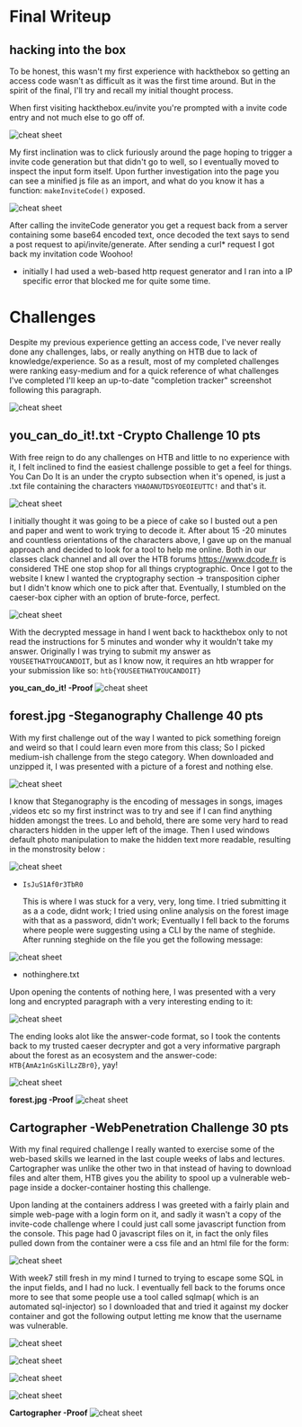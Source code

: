 
# Final Writeup

## hacking into the box
  To be honest, this wasn't my first experience with hackthebox so getting an access code wasn't as difficult as it was the first time around. But in the spirit of the final, I'll try and recall my initial thought process. 

 When first visiting hackthebox.eu/invite you're prompted with a invite code entry and not much else to go off of. 

![cheat sheet](images/htb1.PNG)

  My first inclination was to click furiously around the page hoping to trigger a invite code generation but that didn't go to well, so I eventually moved to inspect the input form itself. Upon further investigation into the page you can see a minified js file as an import, and what do you know it has a function: `makeInviteCode()` exposed.

![cheat sheet](images/htb2.PNG)

  After calling the inviteCode generator you get a request back from a server containing some base64 encoded text, once decoded the text says to send a post request to api/invite/generate. After sending a curl* request I got back my invitation code Woohoo!

* initially I had used a web-based http request generator and I ran into a IP specific error that blocked me for quite some time.


# Challenges 

  Despite my previous experience getting an access code, I've never really done any challenges, labs, or really anything on HTB due to lack of knowledge/experience. So as a result, most of my completed challenges were ranking easy-medium and for a quick reference of what challenges I've completed I'll keep an up-to-date "completion tracker" screenshot following this paragraph.

![cheat sheet](images/completion.PNG)

## you_can_do_it!.txt -Crypto Challenge 10 pts

  With free reign to do any challenges on HTB and little to no experience with it, I felt inclined to find the easiest challenge possible to get a feel for things. You Can Do It is an under the crypto subsection when it's opened, is just a .txt file containing the characters `YHAOANUTDSYOEOIEUTTC!` and that's it. 

![cheat sheet](images/ycdi1.PNG)

  I initially thought it was going to be a piece of cake so I busted out a pen and paper and went to work trying to decode it. After about 15 -20 minutes and countless orientations of the characters above, I gave up on the manual approach and decided to look for a tool to help me online. Both in our classes clack channel and all over the HTB forums https://www.dcode.fr is considered THE one stop shop for all things cryptographic. Once I got to the website I knew I wanted the cryptography section -> transposition cipher but I didn't know which one to pick after that. Eventually, I stumbled on the caeser-box cipher with an option of brute-force, perfect. 

![cheat sheet](images/ycdi2.PNG)

  With the decrypted message in hand I went back to hackthebox only to not read the instructions for 5 minutes and wonder why it wouldn't take my answer. Originally I was trying to submit my answer as `YOUSEETHATYOUCANDOIT`, but as I know now, it requires an htb wrapper  for your submission like so: `htb{YOUSEETHATYOUCANDOIT}` 


**you_can_do_it! -Proof**
![cheat sheet](images/ycdi.PNG)



## forest.jpg -Steganography Challenge 40 pts

  With my first challenge out of the way I wanted to pick something foreign and weird so that I could learn even more from this class; So I picked medium-ish challenge from the stego category. When downloaded and unzipped it, I was presented with a picture of a forest and nothing else. 

![cheat sheet](images/oforest.jpg)

  I know that Steganography is the encoding of messages in songs, images ,videos etc so my first instrinct was to try and see if I can find anything hidden amongst the trees. Lo and behold, there are some very hard to read characters hidden in the upper left of the image. Then I used windows default photo manipulation to make the hidden text more readable, resulting in the monstrosity below :

![cheat sheet](images/forest.jpg)

- `IsJuS1Af0r3TbR0`

  This is where I was stuck for a very, very, long time. I tried submitting it as a a code, didnt work; I tried using online analysis on the forest image with that as a password, didn't work; Eventually I fell back to the forums where people were suggesting using a CLI by the name of steghide. After running steghide on the file you get the following message:

![cheat sheet](images/forest1.PNG)

- nothinghere.txt

Upon opening the contents of nothing here, I was presented with a very long and encrypted paragraph with a very interesting ending to it:

![cheat sheet](images/forest2.PNG)

  The ending looks alot like the answer-code format, so I took the contents back to my trusted caeser decrypter and got a very informative pargraph about the forest as an ecosystem and the answer-code: `HTB{AmAz1nGsKilLzZBr0}`, yay!

![cheat sheet](images/forest3.PNG)

**forest.jpg -Proof**
![cheat sheet](images/forest.PNG)



## Cartographer -WebPenetration Challenge 30 pts

  With my final required challenge I really wanted to exercise some of the web-based skills we learned in the last couple weeks of labs and lectures. Cartographer was unlike the other two in that instead of having to download files and alter them, HTB gives you the ability to spool up a vulnerable web-page inside a docker-container hosting this challenge.

  Upon landing at the containers address I was greeted with a fairly plain and simple web-page with a login form on it, and sadly it wasn't a copy of the invite-code challenge where I could just call some javascript function from the console. This page had 0 javascript files on it, in fact the only files pulled down from the container were a css file and an html file for the form:

![cheat sheet](images/cart1.PNG)

  With week7 still fresh in my mind I turned to trying to escape some SQL in the input fields, and I had no luck. I eventually fell back to the forums once more to see that some people use a tool called sqlmap( which is an automated sql-injector) so I downloaded that and tried it against my docker container and got the following output letting me know that the username was vulnerable.
  

![cheat sheet](images/cart11.PNG)

![cheat sheet](images/cart2.PNG)


![cheat sheet](images/cart3.PNG)

![cheat sheet](images/cart5.PNG)


**Cartographer -Proof**
![cheat sheet](images/cartographer.PNG)

